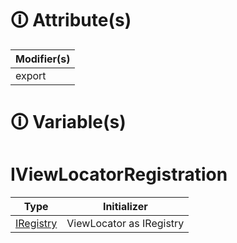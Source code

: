 # &#128712; Attribute(s)

| Modifier(s)                            |
|----------------------------------------|
| export |

# &#128712; Variable(s)

# IViewLocatorRegistration

| Type                        | Initializer                       |
|-----------------------------|-----------------------------------|
| [IRegistry](https://hamedfathi.gitbook.io/aurelia-2-doc-api/kernel/interface/di/iregistry) | ViewLocator as IRegistry |